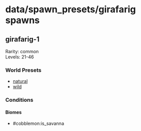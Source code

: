 # data/spawn_presets/girafarig spawns  
  
## girafarig-1  
Rarity: common  
Levels: 21-46  
  
### World Presets  
* [natural](/data/world_presets/natural.md)  
* [wild](/data/world_presets/wild.md)  
  
### Conditions  
  
#### Biomes  
  * #cobblemon:is_savanna
  
